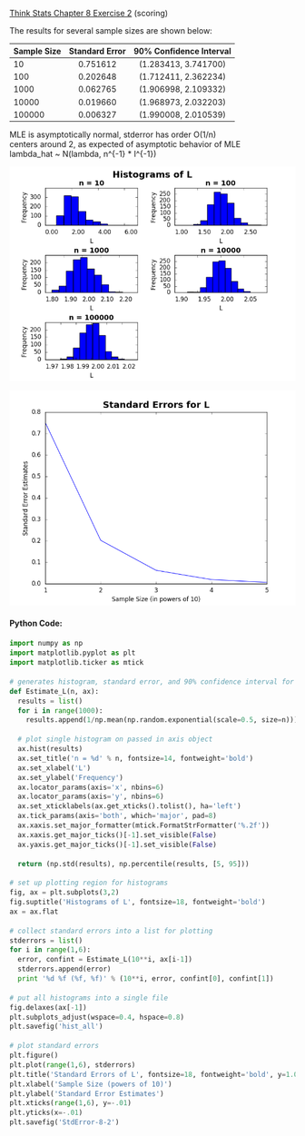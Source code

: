 [Think Stats Chapter 8 Exercise 2](http://greenteapress.com/thinkstats2/html/thinkstats2009.html#toc77) (scoring)

The results for several sample sizes are shown below:

| Sample Size | Standard Error | 90% Confidence Interval |
|-------------|:----------------:|:-------------------------:|
|10|0.751612 |(1.283413, 3.741700)|
|100|0.202648 |(1.712411, 2.362234)| 
|1000|0.062765 |(1.906998, 2.109332)| 
|10000|0.019660 |(1.968973, 2.032203)| 
|100000 |0.006327 |(1.990008, 2.010539)|

MLE is asymptotically normal, stderror has order O(1/n)                       
centers around 2, as expected of asymptotic behavior of MLE                   
lambda_hat ~ N(lambda, n^{-1} * I^{-1})  

![alt-text](https://github.com/a3huang/dsp/blob/master/img/hist_all.png)

![alt-text](https://github.com/a3huang/dsp/blob/master/img/StdError-8-2.png)

#### Python Code:
```python
import numpy as np
import matplotlib.pyplot as plt
import matplotlib.ticker as mtick

# generates histogram, standard error, and 90% confidence interval for L        
def Estimate_L(n, ax):
  results = list()
  for i in range(1000):
    results.append(1/np.mean(np.random.exponential(scale=0.5, size=n)))

  # plot single histogram on passed in axis object                              
  ax.hist(results)
  ax.set_title('n = %d' % n, fontsize=14, fontweight='bold')
  ax.set_xlabel('L')
  ax.set_ylabel('Frequency')
  ax.locator_params(axis='x', nbins=6)
  ax.locator_params(axis='y', nbins=6)
  ax.set_xticklabels(ax.get_xticks().tolist(), ha='left')
  ax.tick_params(axis='both', which='major', pad=8)
  ax.xaxis.set_major_formatter(mtick.FormatStrFormatter('%.2f'))
  ax.xaxis.get_major_ticks()[-1].set_visible(False)
  ax.yaxis.get_major_ticks()[-1].set_visible(False)

  return (np.std(results), np.percentile(results, [5, 95]))

# set up plotting region for histograms                                         
fig, ax = plt.subplots(3,2)
fig.suptitle('Histograms of L', fontsize=18, fontweight='bold')
ax = ax.flat

# collect standard errors into a list for plotting                              
stderrors = list()
for i in range(1,6):
  error, confint = Estimate_L(10**i, ax[i-1])
  stderrors.append(error)
  print '%d %f (%f, %f)' % (10**i, error, confint[0], confint[1])

# put all histograms into a single file                                         
fig.delaxes(ax[-1])
plt.subplots_adjust(wspace=0.4, hspace=0.8)
plt.savefig('hist_all')

# plot standard errors
plt.figure()
plt.plot(range(1,6), stderrors)
plt.title('Standard Errors of L', fontsize=18, fontweight='bold', y=1.01)
plt.xlabel('Sample Size (powers of 10)')
plt.ylabel('Standard Error Estimates')
plt.xticks(range(1,6), y=-.01)
plt.yticks(x=-.01)
plt.savefig('StdError-8-2')
```
